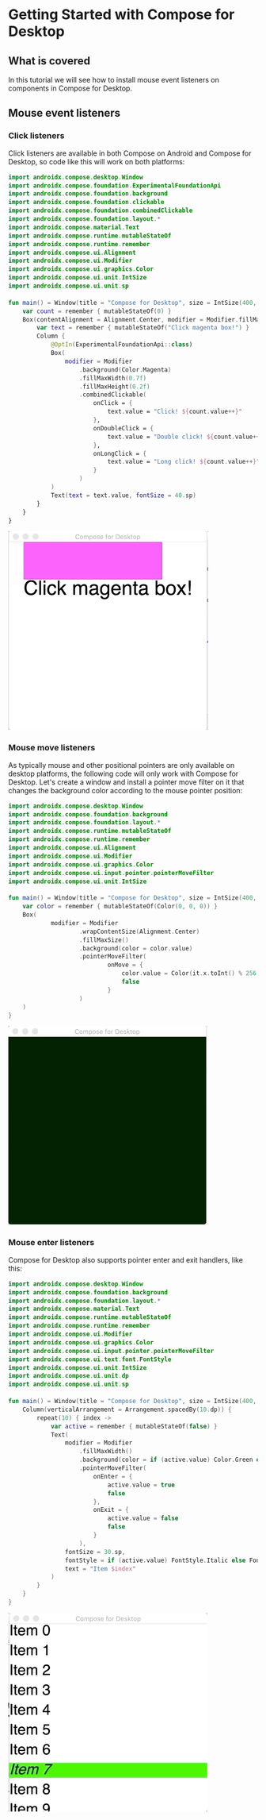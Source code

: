 # Getting Started with Compose for Desktop

## What is covered

In this tutorial we will see how to install mouse event listeners on components
in Compose for Desktop.

## Mouse event listeners

### Click listeners

Click listeners are available in both Compose on Android and Compose for Desktop,
so code like this will work on both platforms:

```kotlin
import androidx.compose.desktop.Window
import androidx.compose.foundation.ExperimentalFoundationApi
import androidx.compose.foundation.background
import androidx.compose.foundation.clickable
import androidx.compose.foundation.combinedClickable
import androidx.compose.foundation.layout.*
import androidx.compose.material.Text
import androidx.compose.runtime.mutableStateOf
import androidx.compose.runtime.remember
import androidx.compose.ui.Alignment
import androidx.compose.ui.Modifier
import androidx.compose.ui.graphics.Color
import androidx.compose.ui.unit.IntSize
import androidx.compose.ui.unit.sp

fun main() = Window(title = "Compose for Desktop", size = IntSize(400, 400)) {
    var count = remember { mutableStateOf(0) }
    Box(contentAlignment = Alignment.Center, modifier = Modifier.fillMaxWidth()) {
        var text = remember { mutableStateOf("Click magenta box!") }
        Column {
            @OptIn(ExperimentalFoundationApi::class)
            Box(
                modifier = Modifier
                    .background(Color.Magenta)
                    .fillMaxWidth(0.7f)
                    .fillMaxHeight(0.2f)
                    .combinedClickable(
                        onClick = {
                            text.value = "Click! ${count.value++}"
                        },
                        onDoubleClick = {
                            text.value = "Double click! ${count.value++}"
                        },
                        onLongClick = {
                            text.value = "Long click! ${count.value++}"
                        }
                    )
            )
            Text(text = text.value, fontSize = 40.sp)
        }
    }
}
```

![Application running](mouse_click.gif)

### Mouse move listeners

As typically mouse and other positional pointers are only available on desktop platforms,
the following code will only work with Compose for Desktop.
Let's create a window and install a pointer move filter on it that changes the background
color according to the mouse pointer position:
```kotlin
import androidx.compose.desktop.Window
import androidx.compose.foundation.background
import androidx.compose.foundation.layout.*
import androidx.compose.runtime.mutableStateOf
import androidx.compose.runtime.remember
import androidx.compose.ui.Alignment
import androidx.compose.ui.Modifier
import androidx.compose.ui.graphics.Color
import androidx.compose.ui.input.pointer.pointerMoveFilter
import androidx.compose.ui.unit.IntSize

fun main() = Window(title = "Compose for Desktop", size = IntSize(400, 400)) {
    var color = remember { mutableStateOf(Color(0, 0, 0)) }
    Box(
            modifier = Modifier
                    .wrapContentSize(Alignment.Center)
                    .fillMaxSize()
                    .background(color = color.value)
                    .pointerMoveFilter(
                            onMove = {
                                color.value = Color(it.x.toInt() % 256, it.y.toInt() % 256, 0)
                                false
                            }
                    )
    )
}
```

![Application running](mouse_move.gif)

### Mouse enter listeners

Compose for Desktop also supports pointer enter and exit handlers, like this:
```kotlin
import androidx.compose.desktop.Window
import androidx.compose.foundation.background
import androidx.compose.foundation.layout.*
import androidx.compose.material.Text
import androidx.compose.runtime.mutableStateOf
import androidx.compose.runtime.remember
import androidx.compose.ui.Modifier
import androidx.compose.ui.graphics.Color
import androidx.compose.ui.input.pointer.pointerMoveFilter
import androidx.compose.ui.text.font.FontStyle
import androidx.compose.ui.unit.IntSize
import androidx.compose.ui.unit.dp
import androidx.compose.ui.unit.sp

fun main() = Window(title = "Compose for Desktop", size = IntSize(400, 400)) {
    Column(verticalArrangement = Arrangement.spacedBy(10.dp)) {
        repeat(10) { index ->
            var active = remember { mutableStateOf(false) }
            Text(
                modifier = Modifier
                    .fillMaxWidth()
                    .background(color = if (active.value) Color.Green else Color.White)
                    .pointerMoveFilter(
                        onEnter = {
                            active.value = true
                            false
                        },
                        onExit = {
                            active.value = false
                            false
                        }
                    ),
                fontSize = 30.sp,
                fontStyle = if (active.value) FontStyle.Italic else FontStyle.Normal,
                text = "Item $index"
            )
        }
    }
}
```
![Application running](mouse_enter.gif)